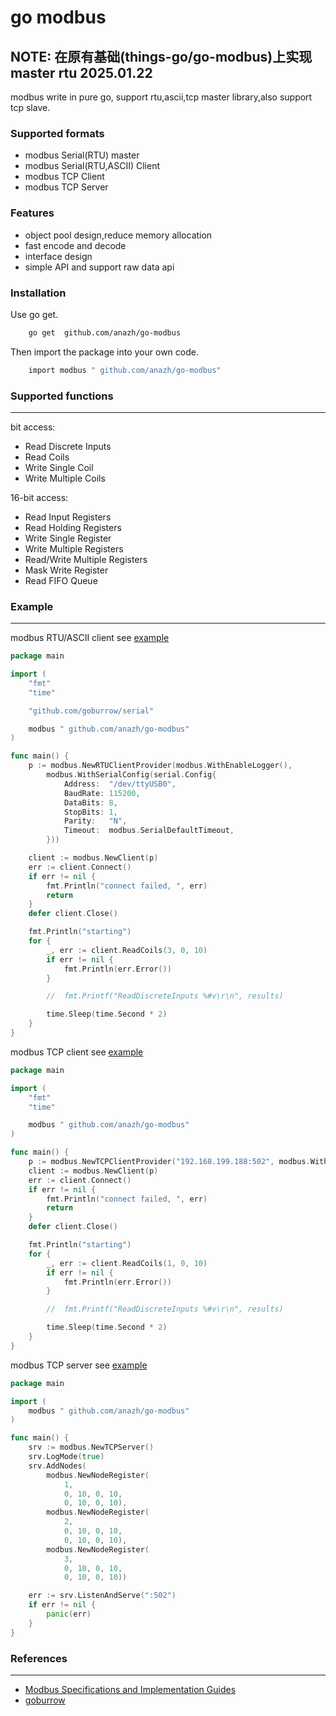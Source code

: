 # go modbus
## NOTE: 在原有基础(things-go/go-modbus)上实现master rtu  2025.01.22
modbus write in pure go, support rtu,ascii,tcp master library,also support tcp slave.

### Supported formats

- modbus Serial(RTU) master
- modbus Serial(RTU,ASCII) Client
- modbus TCP Client
- modbus TCP Server

### Features

- object pool design,reduce memory allocation
- fast encode and decode
- interface design
- simple API and support raw data api

### Installation

Use go get.
```bash
    go get  github.com/anazh/go-modbus
```

Then import the package into your own code.
```bash
    import modbus " github.com/anazh/go-modbus"
```

### Supported functions

---

bit access:
*   Read Discrete Inputs
*   Read Coils
*   Write Single Coil
*   Write Multiple Coils

16-bit access:
*   Read Input Registers
*   Read Holding Registers
*   Write Single Register
*   Write Multiple Registers
*   Read/Write Multiple Registers
*   Mask Write Register
*   Read FIFO Queue

### Example

---

modbus RTU/ASCII client see [example](_examples/client_rtu_ascii)

[embedmd]:# (_examples/client_rtu_ascii/main.go go)
```go
package main

import (
	"fmt"
	"time"

	"github.com/goburrow/serial"

	modbus " github.com/anazh/go-modbus"
)

func main() {
	p := modbus.NewRTUClientProvider(modbus.WithEnableLogger(),
		modbus.WithSerialConfig(serial.Config{
			Address:  "/dev/ttyUSB0",
			BaudRate: 115200,
			DataBits: 8,
			StopBits: 1,
			Parity:   "N",
			Timeout:  modbus.SerialDefaultTimeout,
		}))

	client := modbus.NewClient(p)
	err := client.Connect()
	if err != nil {
		fmt.Println("connect failed, ", err)
		return
	}
	defer client.Close()

	fmt.Println("starting")
	for {
		_, err := client.ReadCoils(3, 0, 10)
		if err != nil {
			fmt.Println(err.Error())
		}

		//	fmt.Printf("ReadDiscreteInputs %#v\r\n", results)

		time.Sleep(time.Second * 2)
	}
}
```


modbus TCP client see [example](_examples/client_tcp)

[embedmd]:# (_examples/client_tcp/main.go go)
```go
package main

import (
	"fmt"
	"time"

	modbus " github.com/anazh/go-modbus"
)

func main() {
	p := modbus.NewTCPClientProvider("192.168.199.188:502", modbus.WithEnableLogger())
	client := modbus.NewClient(p)
	err := client.Connect()
	if err != nil {
		fmt.Println("connect failed, ", err)
		return
	}
	defer client.Close()

	fmt.Println("starting")
	for {
		_, err := client.ReadCoils(1, 0, 10)
		if err != nil {
			fmt.Println(err.Error())
		}

		//	fmt.Printf("ReadDiscreteInputs %#v\r\n", results)

		time.Sleep(time.Second * 2)
	}
}
```

modbus TCP server see [example](_examples/server_tcp)

[embedmd]:# (_examples/server_tcp/main.go go)
```go
package main

import (
	modbus " github.com/anazh/go-modbus"
)

func main() {
	srv := modbus.NewTCPServer()
	srv.LogMode(true)
	srv.AddNodes(
		modbus.NewNodeRegister(
			1,
			0, 10, 0, 10,
			0, 10, 0, 10),
		modbus.NewNodeRegister(
			2,
			0, 10, 0, 10,
			0, 10, 0, 10),
		modbus.NewNodeRegister(
			3,
			0, 10, 0, 10,
			0, 10, 0, 10))

	err := srv.ListenAndServe(":502")
	if err != nil {
		panic(err)
	}
}
```

### References

---

- [Modbus Specifications and Implementation Guides](http://www.modbus.org/specs.php)
- [goburrow](https://github.com/goburrow/modbus)
